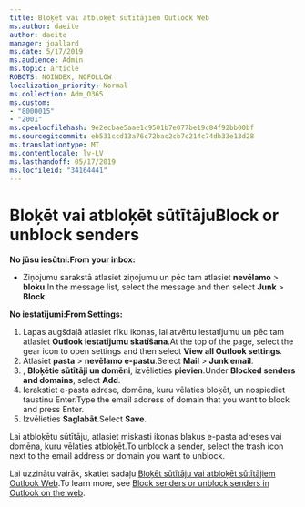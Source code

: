 ```yaml
---
title: Bloķēt vai atbloķēt sūtītājiem Outlook Web
ms.author: daeite
author: daeite
manager: joallard
ms.date: 5/17/2019
ms.audience: Admin
ms.topic: article
ROBOTS: NOINDEX, NOFOLLOW
localization_priority: Normal
ms.collection: Adm_O365
ms.custom:
- "8000015"
- "2001"
ms.openlocfilehash: 9e2ecbae5aae1c9501b7e077be19c84f92bb00bf
ms.sourcegitcommit: eb531ccd13a76c72bac2cb7c214c74db33e13d28
ms.translationtype: MT
ms.contentlocale: lv-LV
ms.lasthandoff: 05/17/2019
ms.locfileid: "34164441"
---
```

# <a name="block-or-unblock-senders"></a><span data-ttu-id="c85d4-102">Bloķēt vai atbloķēt sūtītāju</span><span class="sxs-lookup"><span data-stu-id="c85d4-102">Block or unblock senders</span></span>

<span data-ttu-id="c85d4-103">**No jūsu iesūtni:**</span><span class="sxs-lookup"><span data-stu-id="c85d4-103">**From your inbox:**</span></span>

- <span data-ttu-id="c85d4-104">Ziņojumu sarakstā atlasiet ziņojumu un pēc tam atlasiet **nevēlamo** > **bloku**.</span><span class="sxs-lookup"><span data-stu-id="c85d4-104">In the message list, select the message and then select **Junk** > **Block**.</span></span>

<span data-ttu-id="c85d4-105">**No iestatījumi:**</span><span class="sxs-lookup"><span data-stu-id="c85d4-105">**From Settings:**</span></span>

1. <span data-ttu-id="c85d4-106">Lapas augšdaļā atlasiet rīku ikonas, lai atvērtu iestatījumu un pēc tam atlasiet **Outlook iestatījumu skatīšana**.</span><span class="sxs-lookup"><span data-stu-id="c85d4-106">At the top of the page, select the gear icon to open settings and then select **View all Outlook settings**.</span></span>
2. <span data-ttu-id="c85d4-107">Atlasiet **pasta** > **nevēlamo e-pastu**.</span><span class="sxs-lookup"><span data-stu-id="c85d4-107">Select **Mail** > **Junk email**.</span></span>
3. <span data-ttu-id="c85d4-108">, **Bloķētie sūtītāji un domēni**, izvēlieties **pievien**.</span><span class="sxs-lookup"><span data-stu-id="c85d4-108">Under **Blocked senders and domains**, select **Add**.</span></span>
4. <span data-ttu-id="c85d4-109">Ierakstiet e-pasta adrese, domēna, kuru vēlaties bloķēt, un nospiediet taustiņu Enter.</span><span class="sxs-lookup"><span data-stu-id="c85d4-109">Type the email address of domain that you want to block and press Enter.</span></span>
5. <span data-ttu-id="c85d4-110">Izvēlieties **Saglabāt**.</span><span class="sxs-lookup"><span data-stu-id="c85d4-110">Select **Save**.</span></span>

<span data-ttu-id="c85d4-111">Lai atbloķētu sūtītāju, atlasiet miskasti ikonas blakus e-pasta adreses vai domēna, kuru vēlaties atbloķēt.</span><span class="sxs-lookup"><span data-stu-id="c85d4-111">To unblock a sender, select the trash icon next to the email address or domain you want to unblock.</span></span>

<span data-ttu-id="c85d4-112">Lai uzzinātu vairāk, skatiet sadaļu [Bloķēt sūtītāju vai atbloķēt sūtītājiem Outlook Web](https://support.office.com/article/9bf812d4-6995-4d19-901a-76d6e26939b0).</span><span class="sxs-lookup"><span data-stu-id="c85d4-112">To learn more, see [Block senders or unblock senders in Outlook on the web](https://support.office.com/article/9bf812d4-6995-4d19-901a-76d6e26939b0).</span></span>
